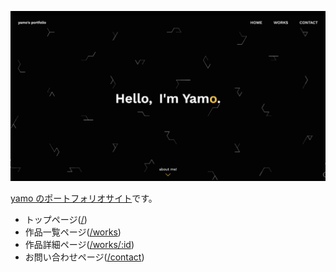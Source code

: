 [![portfolio](public/images/readme.png)](https://portfolio.yamo.dev)

[yamo のポートフォリオサイト](https://portfolio.yamo.dev)です。

- トップページ([/](https://portfolio.yamo.dev/))
- 作品一覧ページ([/works](https://portfolio.yamo.dev/works))
- 作品詳細ページ([/works/:id](https://portfolio.yamo.dev/works/rhythmy))
- お問い合わせページ([/contact](https://portfolio.yamo.dev/contact))
